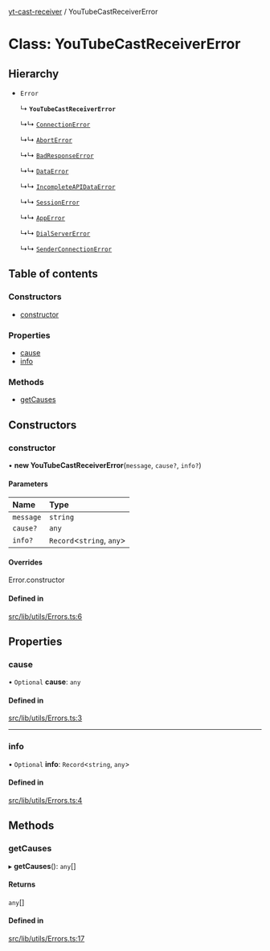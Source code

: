 [yt-cast-receiver](../README.md) / YouTubeCastReceiverError

# Class: YouTubeCastReceiverError

## Hierarchy

- `Error`

  ↳ **`YouTubeCastReceiverError`**

  ↳↳ [`ConnectionError`](ConnectionError.md)

  ↳↳ [`AbortError`](AbortError.md)

  ↳↳ [`BadResponseError`](BadResponseError.md)

  ↳↳ [`DataError`](DataError.md)

  ↳↳ [`IncompleteAPIDataError`](IncompleteAPIDataError.md)

  ↳↳ [`SessionError`](SessionError.md)

  ↳↳ [`AppError`](AppError.md)

  ↳↳ [`DialServerError`](DialServerError.md)

  ↳↳ [`SenderConnectionError`](SenderConnectionError.md)

## Table of contents

### Constructors

- [constructor](YouTubeCastReceiverError.md#constructor)

### Properties

- [cause](YouTubeCastReceiverError.md#cause)
- [info](YouTubeCastReceiverError.md#info)

### Methods

- [getCauses](YouTubeCastReceiverError.md#getcauses)

## Constructors

### constructor

• **new YouTubeCastReceiverError**(`message`, `cause?`, `info?`)

#### Parameters

| Name | Type |
| :------ | :------ |
| `message` | `string` |
| `cause?` | `any` |
| `info?` | `Record`<`string`, `any`\> |

#### Overrides

Error.constructor

#### Defined in

[src/lib/utils/Errors.ts:6](https://github.com/patrickkfkan/yt-cast-receiver/blob/91904fb/src/lib/utils/Errors.ts#L6)

## Properties

### cause

• `Optional` **cause**: `any`

#### Defined in

[src/lib/utils/Errors.ts:3](https://github.com/patrickkfkan/yt-cast-receiver/blob/91904fb/src/lib/utils/Errors.ts#L3)

___

### info

• `Optional` **info**: `Record`<`string`, `any`\>

#### Defined in

[src/lib/utils/Errors.ts:4](https://github.com/patrickkfkan/yt-cast-receiver/blob/91904fb/src/lib/utils/Errors.ts#L4)

## Methods

### getCauses

▸ **getCauses**(): `any`[]

#### Returns

`any`[]

#### Defined in

[src/lib/utils/Errors.ts:17](https://github.com/patrickkfkan/yt-cast-receiver/blob/91904fb/src/lib/utils/Errors.ts#L17)
